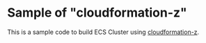 # Sample of "cloudformation-z"

This is a sample code to build ECS Cluster using [cloudformation-z](https://github.com/NewGyu/cloudformation-z).
